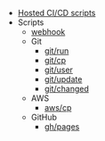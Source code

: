 * [Hosted CI/CD scripts](./v1/index.md)
* Scripts
	* [webhook](./v1/webhook.md)
	* Git
		* [git/run](./v1/git/run.md)
		* [git/cp](./v1/git/cp.md)
		* [git/user](./v1/git/user.md)
		* [git/update](./v1/git/update.md)
		* [git/changed](./v1/git/changed.md)
	* AWS
		* [aws/cp](./v1/aws/cp.md)
	* GitHub
		* [gh/pages](./v1/gh/pages.md)
